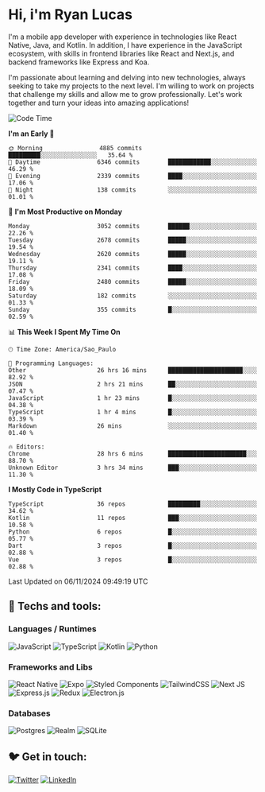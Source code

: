 # Hi, i'm Ryan Lucas

I'm a mobile app developer with experience in technologies like React Native, Java, and Kotlin.
In addition, I have experience in the JavaScript ecosystem, with skills in frontend libraries like React and Next.js, and backend frameworks like Express and Koa.

I'm passionate about learning and delving into new technologies, always seeking to take my projects to the next level. I'm willing to work on projects that challenge my skills and allow me to grow professionally. Let's work together and turn your ideas into amazing applications!


<!--START_SECTION:waka-->
![Code Time](http://img.shields.io/badge/Code%20Time-753%20hrs%208%20mins-blue)

**I'm an Early 🐤** 

```text
🌞 Morning                4885 commits        █████████░░░░░░░░░░░░░░░░   35.64 % 
🌆 Daytime                6346 commits        ████████████░░░░░░░░░░░░░   46.29 % 
🌃 Evening                2339 commits        ████░░░░░░░░░░░░░░░░░░░░░   17.06 % 
🌙 Night                  138 commits         ░░░░░░░░░░░░░░░░░░░░░░░░░   01.01 % 
```
📅 **I'm Most Productive on Monday** 

```text
Monday                   3052 commits        ██████░░░░░░░░░░░░░░░░░░░   22.26 % 
Tuesday                  2678 commits        █████░░░░░░░░░░░░░░░░░░░░   19.54 % 
Wednesday                2620 commits        █████░░░░░░░░░░░░░░░░░░░░   19.11 % 
Thursday                 2341 commits        ████░░░░░░░░░░░░░░░░░░░░░   17.08 % 
Friday                   2480 commits        █████░░░░░░░░░░░░░░░░░░░░   18.09 % 
Saturday                 182 commits         ░░░░░░░░░░░░░░░░░░░░░░░░░   01.33 % 
Sunday                   355 commits         █░░░░░░░░░░░░░░░░░░░░░░░░   02.59 % 
```


📊 **This Week I Spent My Time On** 

```text
🕑︎ Time Zone: America/Sao_Paulo

💬 Programming Languages: 
Other                    26 hrs 16 mins      █████████████████████░░░░   82.92 % 
JSON                     2 hrs 21 mins       ██░░░░░░░░░░░░░░░░░░░░░░░   07.47 % 
JavaScript               1 hr 23 mins        █░░░░░░░░░░░░░░░░░░░░░░░░   04.38 % 
TypeScript               1 hr 4 mins         █░░░░░░░░░░░░░░░░░░░░░░░░   03.39 % 
Markdown                 26 mins             ░░░░░░░░░░░░░░░░░░░░░░░░░   01.40 % 

🔥 Editors: 
Chrome                   28 hrs 6 mins       ██████████████████████░░░   88.70 % 
Unknown Editor           3 hrs 34 mins       ███░░░░░░░░░░░░░░░░░░░░░░   11.30 % 
```

**I Mostly Code in TypeScript** 

```text
TypeScript               36 repos            █████████░░░░░░░░░░░░░░░░   34.62 % 
Kotlin                   11 repos            ███░░░░░░░░░░░░░░░░░░░░░░   10.58 % 
Python                   6 repos             █░░░░░░░░░░░░░░░░░░░░░░░░   05.77 % 
Dart                     3 repos             █░░░░░░░░░░░░░░░░░░░░░░░░   02.88 % 
Vue                      3 repos             █░░░░░░░░░░░░░░░░░░░░░░░░   02.88 % 
```




 Last Updated on 06/11/2024 09:49:19 UTC
<!--END_SECTION:waka-->

## 🔧 Techs and tools: 

### Languages / Runtimes
![JavaScript](https://img.shields.io/badge/javascript-%23323330.svg?style=for-the-badge&logo=javascript&logoColor=%23F7DF1E)
![TypeScript](https://img.shields.io/badge/typescript-%23007ACC.svg?style=for-the-badge&logo=typescript&logoColor=white)
![Kotlin](https://img.shields.io/badge/kotlin-%230095D5.svg?style=for-the-badge&logo=kotlin&logoColor=white) ![Python](https://img.shields.io/badge/python-3670A0?style=for-the-badge&logo=python&logoColor=ffdd54)

### Frameworks and Libs
![React Native](https://img.shields.io/badge/react_native-%2320232a.svg?style=for-the-badge&logo=react&logoColor=%2361DAFB)
![Expo](https://img.shields.io/badge/expo-1C1E24?style=for-the-badge&logo=expo&logoColor=#D04A37)
![Styled Components](https://img.shields.io/badge/styled--components-DB7093?style=for-the-badge&logo=styled-components&logoColor=white)
![TailwindCSS](https://img.shields.io/badge/tailwindcss-%2338B2AC.svg?style=for-the-badge&logo=tailwind-css&logoColor=white)
![Next JS](https://img.shields.io/badge/Next-black?style=for-the-badge&logo=next.js&logoColor=white)
![Express.js](https://img.shields.io/badge/express.js-%23404d59.svg?style=for-the-badge&logo=express&logoColor=%2361DAFB)
![Redux](https://img.shields.io/badge/redux-%23593d88.svg?style=for-the-badge&logo=redux&logoColor=white)
![Electron.js](https://img.shields.io/badge/Electron-191970?style=for-the-badge&logo=Electron&logoColor=white)

### Databases
![Postgres](https://img.shields.io/badge/postgres-%23316192.svg?style=for-the-badge&logo=postgresql&logoColor=white)
![Realm](https://img.shields.io/badge/Realm-39477F?style=for-the-badge&logo=realm&logoColor=white)
![SQLite](https://img.shields.io/badge/sqlite-%2307405e.svg?style=for-the-badge&logo=sqlite&logoColor=white)

## 🐦 Get in touch:

[![Twitter](https://img.shields.io/badge/Twitter-%231DA1F2.svg?style=for-the-badge&logo=Twitter&logoColor=white)](https://twitter.com/ryangst_)
[![LinkedIn](https://img.shields.io/badge/linkedin-%230077B5.svg?style=for-the-badge&logo=linkedin&logoColor=white)](https://www.linkedin.com/in/ryan-lucas-machado/)
